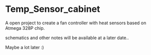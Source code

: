 # Temp_Sensor_cabinet

A open project to create a fan controller with heat sensors based on 
Atmega 328P chip.

schematics and other notes will be available at a later date.. 

Maybe a lot later :)

